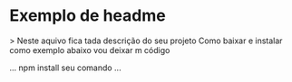 <h1>Exemplo de headme</h1>
 > Neste aquivo fica tada descrição do seu projeto
 Como baixar e instalar
como exemplo abaixo vou deixar m código

...
npm install seu comando
...

